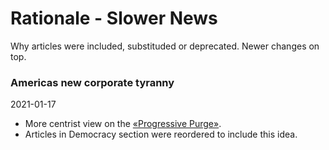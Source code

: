 # Rationale - Slower News

Why articles were included, substituded or deprecated. Newer changes on top.

### Americas new corporate tyranny

2021-01-17

- More centrist view on the [«Progressive Purge»](https://www.allsides.com/news/2021-01-11-0639/progressive-purge-begins).
- Articles in Democracy section were reordered to include this idea.